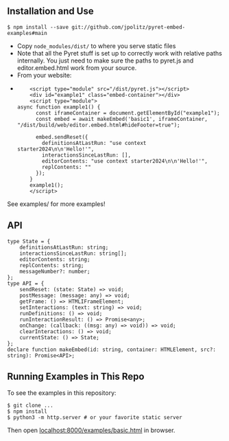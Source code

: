 ## Installation and Use

```
$ npm install --save git://github.com/jpolitz/pyret-embed-examples#main
```

- Copy `node_modules/dist/` to where you serve static files
- Note that all the Pyret stuff is set up to correctly work with relative paths internally. You just need to make sure the paths to pyret.js and editor.embed.html work from your source.
- From your website:
- ```
      <script type="module" src="/dist/pyret.js"></script>
      <div id="example1" class="embed-container"></div>
      <script type="module">
  async function example1() {
        const iframeContainer = document.getElementById("example1");
        const embed = await makeEmbed('basic1', iframeContainer, "/dist/build/web/editor.embed.html#hideFooter=true");

        embed.sendReset({
          definitionsAtLastRun: "use context starter2024\n\n'Hello!'",
          interactionsSinceLastRun: [],
          editorContents: "use context starter2024\n\n'Hello!'",
          replContents: ""
        });
      }
      example1();
      </script>
   ```
See examples/ for more examples!

## API

```
type State = {
    definitionsAtLastRun: string;
    interactionsSinceLastRun: string[];
    editorContents: string;
    replContents: string;
    messageNumber?: number;
};
type API = {
    sendReset: (state: State) => void;
    postMessage: (message: any) => void;
    getFrame: () => HTMLIFrameElement;
    setInteractions: (text: string) => void;
    runDefinitions: () => void;
    runInteractionResult: () => Promise<any>;
    onChange: (callback: ((msg: any) => void)) => void;
    clearInteractions: () => void;
    currentState: () => State;
};
declare function makeEmbed(id: string, container: HTMLElement, src?: string): Promise<API>;
```

## Running Examples in This Repo

To see the examples in this repository:

```
$ git clone ...
$ npm install
$ python3 -m http.server # or your favorite static server
```

Then open [localhost:8000/examples/basic.html](http://localhost:8000/src/basic.html) in browser.
